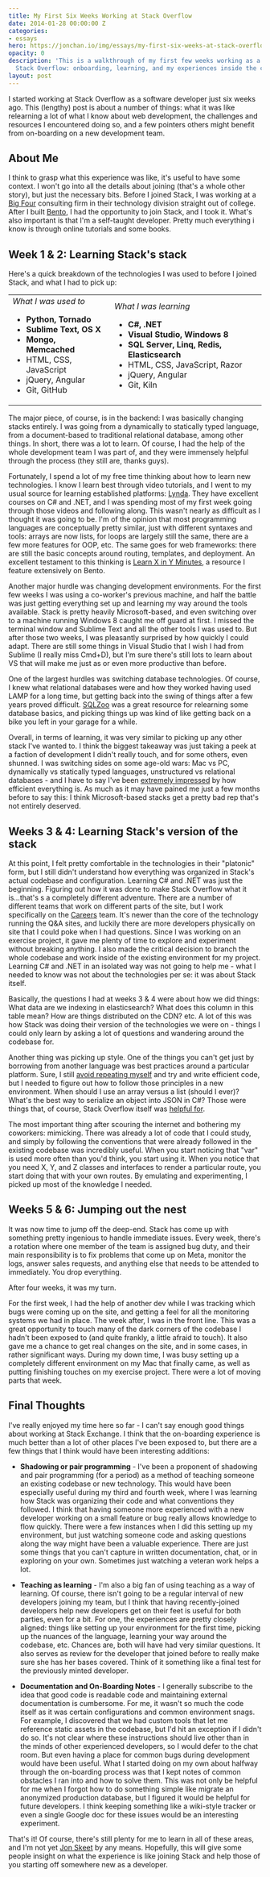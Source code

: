 ```yaml
---
title: My First Six Weeks Working at Stack Overflow
date: 2014-01-28 00:00:00 Z
categories:
- essays
hero: https://jonchan.io/img/essays/my-first-six-weeks-at-stack-overflow.jpeg
opacity: 0
description: 'This is a walkthrough of my first few weeks working as a developer at
  Stack Overflow: onboarding, learning, and my experiences inside the company'
layout: post
---
```


I started working at Stack Overflow as a software developer just six weeks ago. This (lengthy) post is about a number of things: what it was like relearning a lot of what I know about web development, the challenges and resources I encountered doing so, and a few pointers others might benefit from on-boarding on a new development team.

## About Me

I think to grasp what this experience was like, it's useful to have some context. I won't go into all the details about joining (that's a whole other story), but just the necessary bits. Before I joined Stack, I was working at a [Big Four](http://en.wikipedia.org/wiki/Big_Four_(audit_firms)) consulting firm in their technology division straight out of college. After I built [Bento](http://bento.io/), I had the opportunity to join Stack, and I took it. What's also important is that I'm a self-taught developer. Pretty much everything i know is through online tutorials and some books.

## Week 1 & 2: Learning Stack's stack

Here's a quick breakdown of the technologies I was used to before I joined Stack, and what I had to pick up:

<table>
	<tr>
		<td>
			<em>What I was used to</em>
			<ul>
				<li><strong>Python, Tornado</strong></li>
				<li><strong>Sublime Text, OS X</strong></li>
				<li><strong>Mongo, Memcached</strong></li>
				<li>HTML, CSS, JavaScript</li>
				<li>jQuery, Angular</li>
				<li>Git, GitHub</li>
			</ul>
 		</td>
 		<td>
			<em>What I was learning</em>
			<ul>
				<li><strong>C#, .NET</strong></li>
				<li><strong>Visual Studio, Windows 8</strong></li>
				<li><strong>SQL Server, Linq, Redis, Elasticsearch</strong></li>
				<li>HTML, CSS, JavaScript, Razor</li>
				<li>jQuery, Angular</li>
				<li>Git, Kiln</li>
			</ul>
 		</td>
 	</tr>
</table>

The major piece, of course, is in the backend: I was basically changing stacks entirely. I was going from a dynamically to statically typed language, from a document-based to traditional relational database, among other things. In short, there was a lot to learn. Of course, I had the help of the whole development team I was part of, and they were immensely helpful through the process (they still are, thanks guys).

Fortunately, I spend a lot of my free time thinking about how to learn new technologies. I know I learn best through video tutorials, and I went to my usual source for learning established platforms: [Lynda](http://lynda.com/). They have excellent courses on C# and .NET, and I was spending most of my first week going through those videos and following along. This wasn't nearly as difficult as I thought it was going to be. I'm of the opinion that most programming languages are conceptually pretty similar, just with different syntaxes and tools: arrays are now lists, for loops are largely still the same, there are a few more features for OOP, etc. The same goes for web frameworks: there are still the basic concepts around routing, templates, and deployment. An excellent testament to this thinking is [Learn X in Y Minutes](http://learnxinyminutes.com/), a resource I feature extensively on Bento.

Another major hurdle was changing development environments. For the first few weeks I was using a co-worker's previous machine, and half the battle was just getting everything set up and learning my way around the tools available.  Stack is pretty heavily Microsoft-based, and even switching over to a machine running Windows 8 caught me off guard at first. I missed the terminal window and Sublime Text and all the other tools I was used to. But after those two weeks, I was pleasantly surprised by how quickly I could adapt. There are still some things in Visual Studio that I wish I had from Sublime (I really miss Cmd+D), but I'm sure there's still lots to learn about VS that will make me just as or even more productive than before.

One of the largest hurdles was switching database technologies. Of course, I knew what relational databases were and how they worked having used LAMP for a long time, but getting back into the swing of things after a few years proved difficult. [SQLZoo](http://sqlzoo.net/wiki/Main_Page) was a great resource for relearning some database basics, and picking things up was kind of like getting back on a bike you left in your garage for a while.

Overall, in terms of learning, it was very similar to picking up any other stack I've wanted to. I think the biggest takeaway was just taking a peek at a faction of development I didn't really touch, and for some others, even shunned. I was switching sides on some age-old wars: Mac vs PC, dynamically vs statically typed languages, unstructured vs relational databases - and I have to say I've been [extremely impressed](http://nickcraver.com/blog/2013/11/22/what-it-takes-to-run-stack-overflow/) by how efficient everything is. As much as it may have pained me just a few months before to say this: I think Microsoft-based stacks get a pretty bad rep that's not entirely deserved.

## Weeks 3 & 4: Learning Stack's version of the stack

At this point, I felt pretty comfortable in the technologies in their "platonic" form, but I still didn't understand how everything was organized in Stack's actual codebase and configuration. Learning C# and .NET was just the beginning. Figuring out how it was done to make Stack Overflow what it is...that's s a completely different adventure. There are a number of different teams that work on different parts of the site, but I work specifically on the [Careers](http://careers.stackoverflow.com/) team. It's newer than the core of the technology running the Q&A sites, and luckily there are more developers physically on site that I could poke when I had questions. Since I was working on an exercise project, it gave me plenty of time to explore and experiment without breaking anything. I also made the critical decision to branch the whole codebase and work inside of the existing environment for my project. Learning C# and .NET in an isolated way was not going to help me - what I needed to know was not about the technologies per se: it was about Stack itself.

Basically, the questions I had at weeks 3 & 4 were about how we did things: What data are we indexing in elasticsearch? What does this column in this table mean? How are things distributed on the CDN? etc. A lot of this was how Stack was doing their version of the technologies we were on - things I could only learn by asking a lot of questions and wandering around the codebase for.

Another thing was picking up style. One of the things you can't get just by borrowing from another language was best practices around a particular platform. Sure, I still [avoid repeating myself](http://en.wikipedia.org/wiki/Don't_repeat_yourself) and try and write efficient code, but I needed to figure out how to follow those principles in a new environment. When should I use an array versus a list (should I ever)? What's the best way to serialize an object into JSON in C#? Those were things that, of course, Stack Overflow itself was [helpful for](http://stackoverflow.com/questions/6201529/turn-c-sharp-object-into-a-json-string-in-net-4).

The most important thing after scouring the internet and bothering my coworkers: mimicking. There was already a lot of code that I could study, and simply by following the conventions that were already followed in the existing codebase was incredibly useful. When you start noticing that "var" is used more often than you'd think, you start using it. When you notice that you need X, Y, and Z classes and interfaces to render a particular route, you start doing that with your own routes. By emulating and experimenting, I picked up most of the knowledge I needed.

## Weeks 5 & 6: Jumping out the nest

It was now time to jump off the deep-end. Stack has come up with something pretty ingenious to handle immediate issues. Every week, there's a rotation where one member of the team is assigned bug duty, and their main responsibility is to fix problems that come up on Meta, monitor the logs, answer sales requests, and anything else that needs to be attended to immediately. You drop everything.

After four weeks, it was my turn.

For the first week, I had the help of another dev while I was tracking which bugs were coming up on the site, and getting a feel for all the monitoring systems we had in place. The week after, I was in the front line. This was a great opportunity to touch many of the dark corners of the codebase I hadn't been exposed to (and quite frankly, a little afraid to touch). It also gave me a chance to get real changes on the site, and in some cases, in rather significant ways. During my down time, I was busy setting up a completely different environment on my Mac that finally came, as well as putting finishing touches on my exercise project. There were a lot of moving parts that week.

## Final Thoughts

I've really enjoyed my time here so far - I can't say enough good things about working at Stack Exchange. I think that the on-boarding experience is much better than a lot of other places I've been exposed to, but there are a few things that I think would have been interesting additions:

 - **Shadowing or pair programming** - I've been a proponent of shadowing and pair programming (for a period) as a method of teaching someone an existing codebase or new technology. This would have been especially useful during my third and fourth week, where I was learning how Stack was organizing their code and what conventions they followed. I think that having someone more experienced with a new developer working on a small feature or bug really allows knowledge to flow quickly. There were a few instances when I did this setting up my environment, but just watching someone code and asking questions along the way might have been a valuable experience. There are just some things that you can't capture in written documentation, chat, or in exploring on your own. Sometimes just watching a veteran work helps a lot.

 - **Teaching as learning** - I'm also a big fan of using teaching as a way of learning. Of course, there isn't going to be a regular interval of new developers joining my team, but I think that having recently-joined developers help new developers get on their feet is useful for both parties, even for a bit. For one, the experiences are pretty closely aligned: things like setting up your environment for the first time, picking up the nuances of the language, learning your way around the codebase, etc. Chances are, both will have had very similar questions. It also serves as review for the developer that joined before to really make sure she has her bases covered. Think of it something like a final test for the previously minted developer.

 - **Documentation and On-Boarding Notes** - I generally subscribe to the idea that good code is readable code and maintaining external documentation is cumbersome. For me, it wasn't so much the code itself as it was certain configurations and common environment snags. For example, I discovered that we had custom tools that let me reference static assets in the codebase, but I'd hit an exception if I didn't do so. It's not clear where these instructions should live other than in the minds of other experienced developers, so I would defer to the chat room. But even having a place for common bugs during development would have been useful. What I started doing on my own about halfway through the on-boarding process was that I kept notes of common obstacles I ran into and how to solve them. This was not only be helpful for me when I forgot how to do something simple like migrate an anonymized production database, but I figured it would be helpful for future developers. I think keeping something like a wiki-style tracker or even a single Google doc for these issues would be an interesting experiment.

That's it! Of course, there's still plenty for me to learn in all of these areas, and I'm not yet [Jon Skeet](http://meta.stackoverflow.com/questions/9134/jon-skeet-facts) by any means. Hopefully, this will give some people insight on what the experience is like joining Stack and help those of you starting off somewhere new as a developer.
